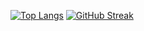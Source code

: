 [![Top Langs](https://github-readme-stats.vercel.app/api/top-langs/?username=N1ckName192&layout=compact&theme=vision-friendly-dark)](https://github.com/anuraghazra/github-readme-stats)
[![GitHub Streak](https://streak-stats.demolab.com/?user=N1ckName192)](https://git.io/streak-stats)

